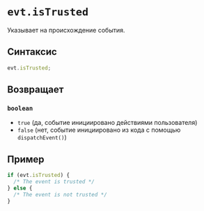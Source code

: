 # `evt.isTrusted`

Указывает на происхождение события.

## Синтаксис

```js
evt.isTrusted;
```

## Возвращает

### `boolean`

- `true` (да, событие инициировано действиями пользователя)
- `false` (нет, событие инициировано из кода с помощью `dispatchEvent()`)

## Пример

```js
if (evt.isTrusted) {
  /* The event is trusted */
} else {
  /* The event is not trusted */
}
```
